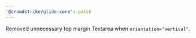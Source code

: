 ```yaml
---
'@crowdstrike/glide-core': patch
---
```


Removed unnecessary top margin Textarea when `orientation="vertical"`.
